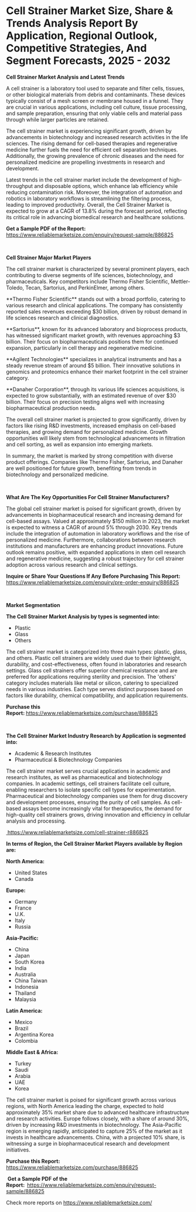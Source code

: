 <p><h1>Cell Strainer Market Size, Share & Trends Analysis Report By Application, Regional Outlook, Competitive Strategies, And Segment Forecasts, 2025 - 2032</h1></p><p><strong>Cell Strainer Market Analysis and Latest Trends</strong></p>
<p><p>A cell strainer is a laboratory tool used to separate and filter cells, tissues, or other biological materials from debris and contaminants. These devices typically consist of a mesh screen or membrane housed in a funnel. They are crucial in various applications, including cell culture, tissue processing, and sample preparation, ensuring that only viable cells and material pass through while larger particles are retained.</p><p>The cell strainer market is experiencing significant growth, driven by advancements in biotechnology and increased research activities in the life sciences. The rising demand for cell-based therapies and regenerative medicine further fuels the need for efficient cell separation techniques. Additionally, the growing prevalence of chronic diseases and the need for personalized medicine are propelling investments in research and development.</p><p>Latest trends in the cell strainer market include the development of high-throughput and disposable options, which enhance lab efficiency while reducing contamination risk. Moreover, the integration of automation and robotics in laboratory workflows is streamlining the filtering process, leading to improved productivity. Overall, the Cell Strainer Market is expected to grow at a CAGR of 13.8% during the forecast period, reflecting its critical role in advancing biomedical research and healthcare solutions.</p></p>
<p><strong>Get a Sample PDF of the Report:&nbsp;</strong> <a href="https://www.reliablemarketsize.com/enquiry/request-sample/886825?utm_campaign=2526&utm_medium=2&utm_source=Github&utm_content=ia&utm_term=08042025&utm_id=cell-strainer">https://www.reliablemarketsize.com/enquiry/request-sample/886825</a></p>
<p>&nbsp;</p>
<p><strong>Cell Strainer Major Market Players</strong></p>
<p><p>The cell strainer market is characterized by several prominent players, each contributing to diverse segments of life sciences, biotechnology, and pharmaceuticals. Key competitors include Thermo Fisher Scientific, Mettler-Toledo, Tecan, Sartorius, and PerkinElmer, among others. </p><p>**Thermo Fisher Scientific** stands out with a broad portfolio, catering to various research and clinical applications. The company has consistently reported sales revenues exceeding $30 billion, driven by robust demand in life sciences research and clinical diagnostics. </p><p>**Sartorius**, known for its advanced laboratory and bioprocess products, has witnessed significant market growth, with revenues approaching $3 billion. Their focus on biopharmaceuticals positions them for continued expansion, particularly in cell therapy and regenerative medicine.</p><p>**Agilent Technologies** specializes in analytical instruments and has a steady revenue stream of around $5 billion. Their innovative solutions in genomics and proteomics enhance their market footprint in the cell strainer category.</p><p>**Danaher Corporation**, through its various life sciences acquisitions, is expected to grow substantially, with an estimated revenue of over $30 billion. Their focus on precision testing aligns well with increasing biopharmaceutical production needs.</p><p>The overall cell strainer market is projected to grow significantly, driven by factors like rising R&D investments, increased emphasis on cell-based therapies, and growing demand for personalized medicine. Growth opportunities will likely stem from technological advancements in filtration and cell sorting, as well as expansion into emerging markets.</p><p>In summary, the market is marked by strong competition with diverse product offerings. Companies like Thermo Fisher, Sartorius, and Danaher are well positioned for future growth, benefiting from trends in biotechnology and personalized medicine.</p></p>
<p>&nbsp;</p>
<p><strong>What Are The Key Opportunities For Cell Strainer Manufacturers?</strong></p>
<p><p>The global cell strainer market is poised for significant growth, driven by advancements in biopharmaceutical research and increasing demand for cell-based assays. Valued at approximately $150 million in 2023, the market is expected to witness a CAGR of around 5% through 2030. Key trends include the integration of automation in laboratory workflows and the rise of personalized medicine. Furthermore, collaborations between research institutions and manufacturers are enhancing product innovations. Future outlook remains positive, with expanded applications in stem cell research and regenerative medicine, suggesting a robust trajectory for cell strainer adoption across various research and clinical settings.</p></p>
<p><strong>Inquire or Share Your Questions If Any Before Purchasing This Report:</strong> <a href="https://www.reliablemarketsize.com/enquiry/pre-order-enquiry/886825?utm_campaign=2526&utm_medium=2&utm_source=Github&utm_content=ia&utm_term=08042025&utm_id=cell-strainer">https://www.reliablemarketsize.com/enquiry/pre-order-enquiry/886825</a></p>
<p>&nbsp;</p>
<p><strong>Market Segmentation</strong></p>
<p><strong>The Cell Strainer Market Analysis by types is segmented into:</strong></p>
<p><ul><li>Plastic</li><li>Glass</li><li>Others</li></ul></p>
<p><p>The cell strainer market is categorized into three main types: plastic, glass, and others. Plastic cell strainers are widely used due to their lightweight, durability, and cost-effectiveness, often found in laboratories and research settings. Glass cell strainers offer superior chemical resistance and are preferred for applications requiring sterility and precision. The 'others' category includes materials like metal or silicon, catering to specialized needs in various industries. Each type serves distinct purposes based on factors like durability, chemical compatibility, and application requirements.</p></p>
<p><strong>Purchase this Report:&nbsp;</strong><a href="https://www.reliablemarketsize.com/purchase/886825?utm_campaign=2526&utm_medium=2&utm_source=Github&utm_content=ia&utm_term=08042025&utm_id=cell-strainer">https://www.reliablemarketsize.com/purchase/886825</a></p>
<p>&nbsp;</p>
<p><strong>The Cell Strainer Market Industry Research by Application is segmented into:</strong></p>
<p><ul><li>Academic & Research Institutes</li><li>Pharmaceutical & Biotechnology Companies</li></ul></p>
<p><p>The cell strainer market serves crucial applications in academic and research institutes, as well as pharmaceutical and biotechnology companies. In academic settings, cell strainers facilitate cell culture, enabling researchers to isolate specific cell types for experimentation. Pharmaceutical and biotechnology companies use them for drug discovery and development processes, ensuring the purity of cell samples. As cell-based assays become increasingly vital for therapeutics, the demand for high-quality cell strainers grows, driving innovation and efficiency in cellular analysis and processing.</p></p>
<p><a href="https://www.reliablemarketsize.com/cell-strainer-r886825?utm_campaign=2526&utm_medium=2&utm_source=Github&utm_content=ia&utm_term=08042025&utm_id=cell-strainer">&nbsp;https://www.reliablemarketsize.com/cell-strainer-r886825</a></p>
<p><strong>In terms of Region, the Cell Strainer Market Players available by Region are:</strong></p>
<p>
    <p> <strong> North America: </strong>
        <ul>
            <li>United States</li>
            <li>Canada</li>
        </ul>
        </p> 
    <p> <strong> Europe: </strong>
        <ul>
            <li>Germany</li>
            <li>France</li>
            <li>U.K.</li>
            <li>Italy</li>
            <li>Russia</li>
        </ul>
        </p> 
    <p> <strong> Asia-Pacific: </strong>
        <ul>
            <li>China</li>
            <li>Japan</li>
            <li>South Korea</li>
            <li>India</li>
            <li>Australia</li>
            <li>China Taiwan</li>
            <li>Indonesia</li>
            <li>Thailand</li>
            <li>Malaysia</li>
        </ul>
        </p> 
    <p> <strong> Latin America: </strong>
        <ul>
            <li>Mexico</li>
            <li>Brazil</li>
            <li>Argentina Korea</li>
            <li>Colombia</li>
        </ul>
        </p> 
    <p> <strong> Middle East & Africa: </strong>
        <ul>
            <li>Turkey</li>
            <li>Saudi</li>
            <li>Arabia</li>
            <li>UAE</li>
            <li>Korea</li>
        </ul>
    </p>
    </p>
<p><p>The cell strainer market is poised for significant growth across various regions, with North America leading the charge, expected to hold approximately 35% market share due to advanced healthcare infrastructure and research activities. Europe follows closely, with a share of around 30%, driven by increasing R&D investments in biotechnology. The Asia-Pacific region is emerging rapidly, anticipated to capture 25% of the market as it invests in healthcare advancements. China, with a projected 10% share, is witnessing a surge in biopharmaceutical research and development initiatives.</p></p>
<p><strong>Purchase this Report: </strong><a href="https://www.reliablemarketsize.com/purchase/886825?utm_campaign=2526&utm_medium=2&utm_source=Github&utm_content=ia&utm_term=08042025&utm_id=cell-strainer">https://www.reliablemarketsize.com/purchase/886825</a></p>
<p>&nbsp;<strong>Get a Sample PDF of the Report:&nbsp;&nbsp;</strong><a href="https://www.reliablemarketsize.com/enquiry/request-sample/886825?utm_campaign=2526&utm_medium=2&utm_source=Github&utm_content=ia&utm_term=08042025&utm_id=cell-strainer">https://www.reliablemarketsize.com/enquiry/request-sample/886825</a></p>
<p><strong></strong></p>
<p>Check more reports on <a href="https://www.reliablemarketsize.com/?utm_campaign=2526&utm_medium=2&utm_source=Github&utm_content=ia&utm_term=08042025&utm_id=cell-strainer">https://www.reliablemarketsize.com/</a></p>